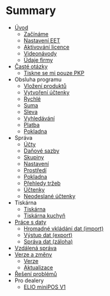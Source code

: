 # Summary

* [Úvod](README.md)
    * [Začínáme](start.md)
    * [Nastavení EET](companyEET.md)
    * [Aktivování licence](license.md)
    * [Videonávody](videonavody.md)
    * [Údaje firmy](company.md)
* [Časté otázky](faq.md)
    * [Tiskne se mi pouze PKP](faq_pkpkod.md)
* Obsluha programu
    * [Vložení produktů](products.md)
    * [Vytvoření účtenky](firstreceipt.md)
    * [Rychlé](quick.md)
    * [Suma](sum.md)
    * [Sleva](discount.md)
    * [Vyhledávání](finder.md)
    * [Platba](invoice.md)
    * [Pokladna](cashregister.md)
* Správa
    * [Účty](settings_accounts.md)
    * [Daňové sazby](settings_taxesrates.md)
    * [Skupiny](settings_groups.md)
    * [Nastavení](settings_settings.md)
    * [Prostředí](settings_environment.md)
    * [Pokladna](settings_cashregister.md)
    * [Přehledy tržeb](settings_reports.md)
    * [Účtenky](settings_receipts.md)
    * [Neodeslané účtenky](settings_unsentReceipts.md)
* Tiskárna
    * [Tiskárna](printer.md)
    * [Tiskárna kuchyň](printerkitchen.md)
* [Práce s daty](práce-s-daty.md)
    * [Hromadné vkládání dat \(import\)](data/import.md)
    * [Výstup dat \(export\)](data/export.md)
    * [Správa dat \(záloha\)](data/deposit.md)
* [Vzdálená správa](support/support.md)
* [Verze a změny](verze-a-změny.md)
    * [Verze](versions.md)
    * [Aktualizace](update.md)
* [Řešení problémů](řešení-problémů.md)
* Pro dealery
    * [ELIO miniPOS V1](elio-minipos-v1.md)

